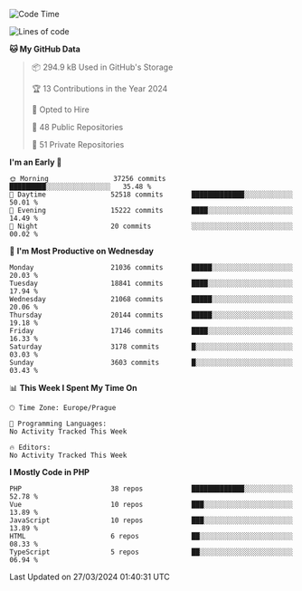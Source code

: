 <!--START_SECTION:waka-->
![Code Time](http://img.shields.io/badge/Code%20Time-1%2C583%20hrs%2058%20mins-blue)

![Lines of code](https://img.shields.io/badge/From%20Hello%20World%20I%27ve%20Written-32.6%20million%20lines%20of%20code-blue)

**🐱 My GitHub Data** 

> 📦 294.9 kB Used in GitHub's Storage 
 > 
> 🏆 13 Contributions in the Year 2024
 > 
> 💼 Opted to Hire
 > 
> 📜 48 Public Repositories 
 > 
> 🔑 51 Private Repositories 
 > 
**I'm an Early 🐤** 

```text
🌞 Morning                37256 commits       █████████░░░░░░░░░░░░░░░░   35.48 % 
🌆 Daytime                52518 commits       █████████████░░░░░░░░░░░░   50.01 % 
🌃 Evening                15222 commits       ████░░░░░░░░░░░░░░░░░░░░░   14.49 % 
🌙 Night                  20 commits          ░░░░░░░░░░░░░░░░░░░░░░░░░   00.02 % 
```
📅 **I'm Most Productive on Wednesday** 

```text
Monday                   21036 commits       █████░░░░░░░░░░░░░░░░░░░░   20.03 % 
Tuesday                  18841 commits       ████░░░░░░░░░░░░░░░░░░░░░   17.94 % 
Wednesday                21068 commits       █████░░░░░░░░░░░░░░░░░░░░   20.06 % 
Thursday                 20144 commits       █████░░░░░░░░░░░░░░░░░░░░   19.18 % 
Friday                   17146 commits       ████░░░░░░░░░░░░░░░░░░░░░   16.33 % 
Saturday                 3178 commits        █░░░░░░░░░░░░░░░░░░░░░░░░   03.03 % 
Sunday                   3603 commits        █░░░░░░░░░░░░░░░░░░░░░░░░   03.43 % 
```


📊 **This Week I Spent My Time On** 

```text
🕑︎ Time Zone: Europe/Prague

💬 Programming Languages: 
No Activity Tracked This Week

🔥 Editors: 
No Activity Tracked This Week
```

**I Mostly Code in PHP** 

```text
PHP                      38 repos            █████████████░░░░░░░░░░░░   52.78 % 
Vue                      10 repos            ███░░░░░░░░░░░░░░░░░░░░░░   13.89 % 
JavaScript               10 repos            ███░░░░░░░░░░░░░░░░░░░░░░   13.89 % 
HTML                     6 repos             ██░░░░░░░░░░░░░░░░░░░░░░░   08.33 % 
TypeScript               5 repos             ██░░░░░░░░░░░░░░░░░░░░░░░   06.94 % 
```




 Last Updated on 27/03/2024 01:40:31 UTC
<!--END_SECTION:waka-->
<!--
**AlexKratky/AlexKratky** is a ✨ _special_ ✨ repository because its `README.md` (this file) appears on your GitHub profile.

Here are some ideas to get you started:

- 🔭 I’m currently working on ...
- 🌱 I’m currently learning ...
- 👯 I’m looking to collaborate on ...
- 🤔 I’m looking for help with ...
- 💬 Ask me about ...
- 📫 How to reach me: ...
- 😄 Pronouns: ...
- ⚡ Fun fact: ...
-->
